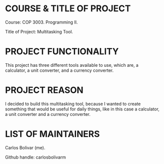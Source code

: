 # COURSE & TITLE OF PROJECT

Course: COP 3003. Programming II.

Title of Project: Multitasking Tool.


# PROJECT FUNCTIONALITY

This project has three different tools available to use, which are, a calculator, a unit converter, and a currency converter.


# PROJECT REASON

I decided to build this multitasking tool, because I wanted to create something that would be useful for daily things, like in this case a calculator, a unit converter and a currency converter.


# LIST OF MAINTAINERS

Carlos Bolivar (me).

Github handle: carlosbolivarm

